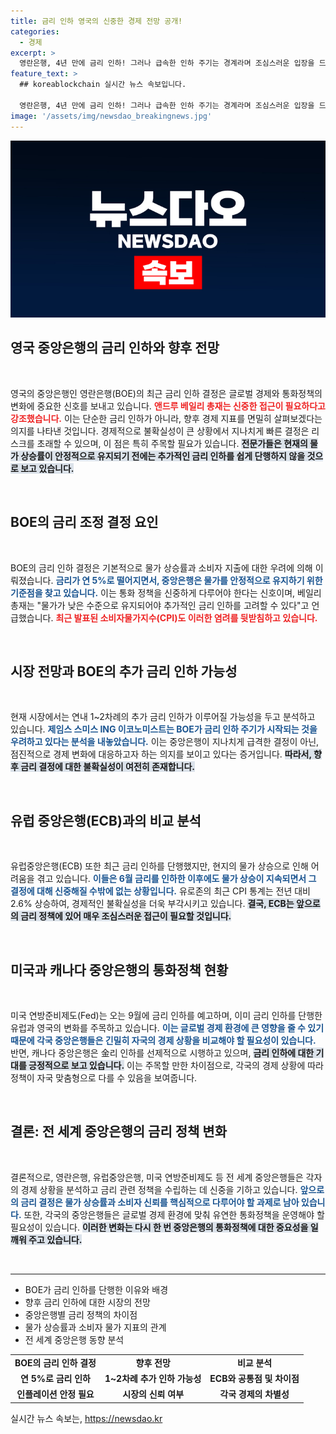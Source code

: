 ```yaml
---
title: 금리 인하 영국의 신중한 경제 전망 공개!
categories:
  - 경제
excerpt: >
  영란은행, 4년 만에 금리 인하! 그러나 급속한 인하 주기는 경계라며 조심스러운 입장을 드러냈다. 시장은 연내 추가 인하 가능성에 기대감. BOE 총재가 물가 안정을 강조하며 신중을 기하는 이유는? 클릭해 자세히 알아보세요!
feature_text: >
  ## koreablockchain 실시간 뉴스 속보입니다.

  영란은행, 4년 만에 금리 인하! 그러나 급속한 인하 주기는 경계라며 조심스러운 입장을 드러냈다. 시장은 연내 추가 인하 가능성에 기대감. BOE 총재가 물가 안정을 강조하며 신중을 기하는 이유는? 클릭해 자세히 알아보세요!
image: '/assets/img/newsdao_breakingnews.jpg'
---
```


<p><img src="/assets/img/newsdao_breakingnews.jpg" alt="koreablockchain 속보" /></p>

<h2 data-ke-size="size26">영국 중앙은행의 금리 인하와 향후 전망</h2>

<p data-ke-size="size16">&nbsp;</p>

<p>영국의 중앙은행인 영란은행(BOE)의 최근 금리 인하 결정은 글로벌 경제와 통화정책의 변화에 중요한 신호를 보내고 있습니다. <b><span style="color: #ee2323;">앤드루 베일리 총재는 신중한 접근이 필요하다고 강조했습니다.</span></b> 이는 단순한 금리 인하가 아니라, 향후 경제 지표를 면밀히 살펴보겠다는 의지를 나타낸 것입니다. 경제적으로 불확실성이 큰 상황에서 지나치게 빠른 결정은 리스크를 초래할 수 있으며, 이 점은 특히 주목할 필요가 있습니다. <b><span style="background-color: #21538527;">전문가들은 현재의 물가 상승률이 안정적으로 유지되기 전에는 추가적인 금리 인하를 쉽게 단행하지 않을 것으로 보고 있습니다.</span></b> </p>

<p data-ke-size="size16">&nbsp;</p>

<h2 data-ke-size="size26">BOE의 금리 조정 결정 요인</h2>

<p data-ke-size="size16">&nbsp;</p>

<p>BOE의 금리 인하 결정은 기본적으로 물가 상승률과 소비자 지출에 대한 우려에 의해 이뤄졌습니다. <b><span style="color: #1a5490;">금리가 연 5%로 떨어지면서, 중앙은행은 물가를 안정적으로 유지하기 위한 기준점을 찾고 있습니다.</span></b> 이는 통화 정책을 신중하게 다루어야 한다는 신호이며, 베일리 총재는 "물가가 낮은 수준으로 유지되어야 추가적인 금리 인하를 고려할 수 있다"고 언급했습니다. <b><span style="color: #ee2323;">최근 발표된 소비자물가지수(CPI)도 이러한 염려를 뒷받침하고 있습니다.</span></b> </p>

<p data-ke-size="size16">&nbsp;</p>

<h2 data-ke-size="size26">시장 전망과 BOE의 추가 금리 인하 가능성</h2>

<p data-ke-size="size16">&nbsp;</p>

<p>현재 시장에서는 연내 1~2차례의 추가 금리 인하가 이루어질 가능성을 두고 분석하고 있습니다. <b><span style="color: #1a5490;">제임스 스미스 ING 이코노미스트는 BOE가 금리 인하 주기가 시작되는 것을 우려하고 있다는 분석을 내놓았습니다.</span></b> 이는 중앙은행이 지나치게 급격한 결정이 아닌, 점진적으로 경제 변화에 대응하고자 하는 의지를 보이고 있다는 증거입니다. <b><span style="background-color: #21538527;">따라서, 향후 금리 결정에 대한 불확실성이 여전히 존재합니다.</span></b></p>

<p data-ke-size="size16">&nbsp;</p>

<h2 data-ke-size="size26">유럽 중앙은행(ECB)과의 비교 분석</h2>

<p data-ke-size="size16">&nbsp;</p>

<p>유럽중앙은행(ECB) 또한 최근 금리 인하를 단행했지만, 현지의 물가 상승으로 인해 어려움을 겪고 있습니다. <b><span style="color: #1a5490;">이들은 6월 금리를 인하한 이후에도 물가 상승이 지속되면서 그 결정에 대해 신중해질 수밖에 없는 상황입니다.</span></b> 유로존의 최근 CPI 통계는 전년 대비 2.6% 상승하여, 경제적인 불확실성을 더욱 부각시키고 있습니다. <b><span style="background-color: #21538527;">결국, ECB는 앞으로의 금리 정책에 있어 매우 조심스러운 접근이 필요할 것입니다.</span></b></p>

<p data-ke-size="size16">&nbsp;</p>

<h2 data-ke-size="size26">미국과 캐나다 중앙은행의 통화정책 현황</h2>

<p data-ke-size="size16">&nbsp;</p>

<p>미국 연방준비제도(Fed)는 오는 9월에 금리 인하를 예고하며, 이미 금리 인하를 단행한 유럽과 영국의 변화를 주목하고 있습니다. <b><span style="color: #1a5490;">이는 글로벌 경제 환경에 큰 영향을 줄 수 있기 때문에 각국 중앙은행들은 긴밀히 자국의 경제 상황을 비교해야 할 필요성이 있습니다.</span></b> 반면, 캐나다 중앙은행은 金리 인하를 선제적으로 시행하고 있으며, <b><span style="background-color: #21538527;">금리 인하에 대한 기대를 긍정적으로 보고 있습니다.</span></b> 이는 주목할 만한 차이점으로, 각국의 경제 상황에 따라 정책이 자국 맞춤형으로 다를 수 있음을 보여줍니다.</p>

<p data-ke-size="size16">&nbsp;</p>

<h2 data-ke-size="size26">결론: 전 세계 중앙은행의 금리 정책 변화</h2>

<p data-ke-size="size16">&nbsp;</p>

<p>결론적으로, 영란은행, 유럽중앙은행, 미국 연방준비제도 등 전 세계 중앙은행들은 각자의 경제 상황을 분석하고 금리 관련 정책을 수립하는 데 신중을 기하고 있습니다. <b><span style="color: #1a5490;">앞으로의 금리 결정은 물가 상승률과 소비자 신뢰를 핵심적으로 다루어야 할 과제로 남아 있습니다.</span></b> 또한, 각국의 중앙은행들은 글로벌 경제 환경에 맞춰 유연한 통화정책을 운영해야 할 필요성이 있습니다. <b><span style="background-color: #21538527;">이러한 변화는 다시 한 번 중앙은행의 통화정책에 대한 중요성을 일깨워 주고 있습니다.</span></b></p>

<p data-ke-size="size16">&nbsp;</p>

<hr>

<ul>
    <li>BOE가 금리 인하를 단행한 이유와 배경</li>
    <li>향후 금리 인하에 대한 시장의 전망</li>
    <li>중앙은행별 금리 정책의 차이점</li>
    <li>물가 상승률과 소비자 물가 지표의 관계</li>
    <li>전 세계 중앙은행 동향 분석</li>
</ul>

<table style="width: 100%;">
    <tr>
        <td style="text-align: center; height: 17px;"><b>BOE의 금리 인하 결정</b></td>
        <td style="text-align: center; height: 17px;"><b>향후 전망</b></td>
        <td style="text-align: center; height: 17px;"><b>비교 분석</b></td>
    </tr>
    <tr>
        <td style="text-align: center; height: 17px;"><b>연 5%로 금리 인하</b></td>
        <td style="text-align: center; height: 17px;"><b>1~2차례 추가 인하 가능성</b></td>
        <td style="text-align: center; height: 17px;"><b>ECB와 공통점 및 차이점</b></td>
    </tr>
    <tr>
        <td style="text-align: center; height: 17px;"><b>인플레이션 안정 필요</b></td>
        <td style="text-align: center; height: 17px;"><b>시장의 신뢰 여부</b></td>
        <td style="text-align: center; height: 17px;"><b>각국 경제의 차별성</b></td>
    </tr>
</table>
실시간 뉴스 속보는, <a href="https://newsdao.kr" rel="dofollow">https://newsdao.kr</a>


